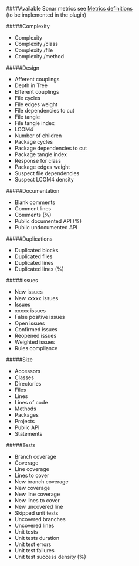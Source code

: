 ####Available Sonar metrics
see [Metrics definitions](http://docs.codehaus.org/display/SONAR/Metric+definitions)  
(to be implemented in the plugin)

#####Complexity
* Complexity
* Complexity /class
* Complexity /file
* Complexity /method

#####Design
* Afferent couplings
* Depth in Tree
* Efferent couplings
* File cycles
* File edges weight
* File dependencies to cut
* File tangle
* File tangle index
* LCOM4
* Number of children
* Package cycles
* Package dependencies to cut
* Package tangle index
* Response for class
* Package edges weight
* Suspect file dependencies
* Suspect LCOM4 density

#####Documentation
* Blank comments
* Comment lines
* Comments (%)
* Public documented API (%)
* Public undocumented API

#####Duplications
* Duplicated blocks
* Duplicated files
* Duplicated lines
* Duplicated lines (%)

#####Issues
* New issues
* New xxxxx issues
* Issues
* xxxxx issues
* False positive issues
* Open issues
* Confirmed issues
* Reopened issues
* Weighted issues
* Rules compliance

#####Size
* Accessors
* Classes
* Directories
* Files
* Lines
* Lines of code
* Methods
* Packages
* Projects
* Public API
* Statements

#####Tests
* Branch coverage
* Coverage
* Line coverage
* Lines to cover
* New branch coverage
* New coverage
* New line coverage
* New lines to cover
* New uncovered line
* Skipped unit tests
* Uncovered branches
* Uncovered lines
* Unit tests
* Unit tests duration
* Unit test errors
* Unit test failures
* Unit test success density (%)
